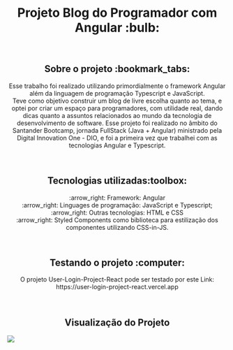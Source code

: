 <h1 align="center">Projeto Blog do Programador com Angular :bulb:</h1>
<br>
<h2 align="center">Sobre o projeto :bookmark_tabs:</h2>
<p align="center">Esse trabalho foi realizado utilizando primordialmente o framework Angular além da linguagem de programação Typescript e JavaScript. <br> 
Teve como objetivo construir um blog de livre escolha quanto ao tema, e optei por criar um espaço para programadores, com utilidade real, dando dicas quanto a assuntos relacionados ao mundo da tecnologia de desenvolvimento de software. 
Esse projeto foi realizado no âmbito do Santander Bootcamp, jornada FullStack (Java + Angular) ministrado pela Digital Innovation One - DIO, e foi a primeira vez que trabalhei com as tecnologias Angular e Typescript.
</p>
<br>

<h2 align="center" :tools:>Tecnologias utilizadas:toolbox:</h2> 
<p align="center"> :arrow_right: Framework: Angular <br>
:arrow_right: Linguages de programação: JavaScript e Typescript;<br>
:arrow_right: Outras tecnologias: HTML e CSS <br>
:arrow_right: Styled Components como biblioteca para estilização dos componentes utilizando CSS-in-JS.</p>
<br>

<h2 align="center">Testando o projeto :computer:</h2>
<p align="center"> O projeto User-Login-Project-React pode ser testado por este Link: https://user-login-project-react.vercel.app
<br>

</p>

<br>
<h2 align="center">Visualização do Projeto</h2> 
<p> 
<img src="https://i.postimg.cc/sX94nFz6/imagem-projeto-login-user.png">
</p>
